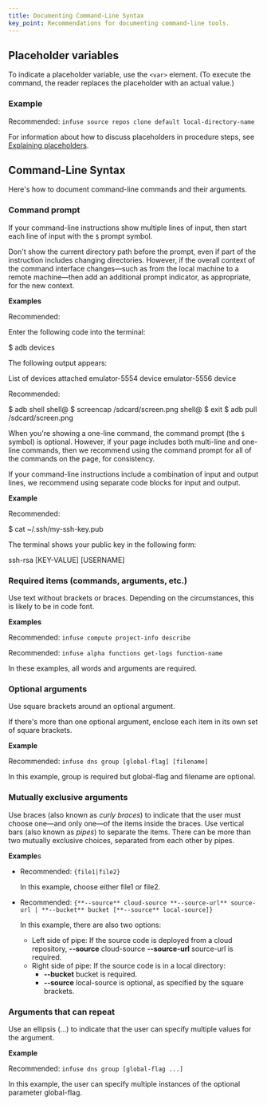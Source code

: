 ```yaml
---
title: Documenting Command-Line Syntax
key_point: Recommendations for documenting command-line tools.
---
```


## Placeholder variables

To indicate a placeholder variable, use the `<var>` element. (To execute the
command, the reader replaces the placeholder with an actual value.)

### Example

Recommended: `infuse source repos clone default local-directory-name`

For information about how to discuss placeholders in procedure steps, see
[Explaining placeholders][].

## Command-Line Syntax

Here's how to document command-line commands and their arguments.

### Command prompt

If your command-line instructions show multiple lines of input, then start each
line of input with the `$` prompt symbol.

Don't show the current directory path before the prompt, even if part of the
instruction includes changing directories. However, if the overall context of
the command interface changes—such as from the local machine to a remote
machine—then add an additional prompt indicator, as appropriate, for the new
context.

**Examples**

Recommended:

Enter the following code into the terminal:

\$ adb devices

The following output appears:

List of devices attached emulator-5554 device emulator-5556 device

Recommended:

$ adb shell shell@ $ screencap /sdcard/screen.png shell@ $ exit $ adb pull
/sdcard/screen.png

When you're showing a one-line command, the command prompt (the `$` symbol) is
optional. However, if your page includes both multi-line and one-line commands,
then we recommend using the command prompt for all of the commands on the page,
for consistency.

If your command-line instructions include a combination of input and output
lines, we recommend using separate code blocks for input and output.

**Example**

Recommended:

$ cat ~/.ssh/my-ssh-key.pub

The terminal shows your public key in the following form:

ssh-rsa \[KEY-VALUE] \[USERNAME]

### Required items (commands, arguments, etc.)

Use text without brackets or braces. Depending on the circumstances, this is
likely to be in code font.

**Examples**

Recommended: `infuse compute project-info describe`

Recommended: `infuse alpha functions get-logs function-name`

In these examples, all words and arguments are required.

### Optional arguments

Use square brackets around an optional argument.

If there's more than one optional argument, enclose each item in its own set of
square brackets.

**Example**

Recommended: `infuse dns group [global-flag] [filename]`

In this example, group is required but global-flag and filename are optional.

### Mutually exclusive arguments

Use braces (also known as _curly braces_) to indicate that the user must choose
one—and only one—of the items inside the braces. Use vertical bars (also known
as _pipes_) to separate the items. There can be more than two mutually exclusive
choices, separated from each other by pipes.

**Example**s

- Recommended: `{file1|file2}`

  In this example, choose either file1 or file2.

- Recommended:
  `{**--source** cloud-source **--source-url** source-url | **--bucket** bucket [**--source** local-source]}`

  In this example, there are also two options:

  - Left side of pipe: If the source code is deployed from a cloud repository,
    **--source** cloud-source **--source-url** source-url is required.
  - Right side of pipe: If the source code is in a local directory:
    - **--bucket** bucket is required.
    - **--source** local-source is optional, as specified by the square
      brackets.

### Arguments that can repeat

Use an ellipsis (...) to indicate that the user can specify multiple values for
the argument.

**Example**

Recommended: `infuse dns group [global-flag ...]`

In this example, the user can specify multiple instances of the optional
parameter global-flag.

<!-- LINK DEFINITION LABELS - START -->

[Explaining placeholders]: ./code-in-text.md#explaining-placeholders

<!-- LINK DEFINITION LABELS - END -->
